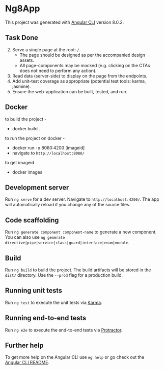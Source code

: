 # Ng8App

This project was generated with [Angular CLI](https://github.com/angular/angular-cli) version 8.0.2.

## Task Done 
2. Serve a single page at the root: `/`.
	* The page should be designed as per the accompanied design assets.
	* All page-components may be mocked (e.g. clicking on the CTAs does not need to perform any action).
3. Read data (server-side) to display on the page from the endpoints.
4. Add unit-test coverage as appropriate (potential test tools: karma, jasmine).
5. Ensure the web-application can be built, tested, and run.
  
## Docker

to build the project - 
- docker build .

to run the project on docker -
- docker run -p 8080:4200 [imageid] 
- navigate to `http://localhost:8080/`
  
to get imageid 
- docker images


## Development server

Run `ng serve` for a dev server. Navigate to `http://localhost:4200/`. The app will automatically reload if you change any of the source files.

## Code scaffolding

Run `ng generate component component-name` to generate a new component. You can also use `ng generate directive|pipe|service|class|guard|interface|enum|module`.

## Build

Run `ng build` to build the project. The build artifacts will be stored in the `dist/` directory. Use the `--prod` flag for a production build.

## Running unit tests

Run `ng test` to execute the unit tests via [Karma](https://karma-runner.github.io).

## Running end-to-end tests

Run `ng e2e` to execute the end-to-end tests via [Protractor](http://www.protractortest.org/).

## Further help

To get more help on the Angular CLI use `ng help` or go check out the [Angular CLI README](https://github.com/angular/angular-cli/blob/master/README.md).
